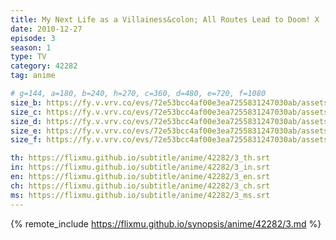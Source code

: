 ```yaml
---
title: My Next Life as a Villainess&colon; All Routes Lead to Doom! X
date: 2010-12-27
episode: 3
season: 1
type: TV
category: 42282
tag: anime

# g=144, a=180, b=240, h=270, c=360, d=480, e=720, f=1080
size_b: https://fy.v.vrv.co/evs/72e53bcc4af00e3ea7255831247030ab/assets/588abf8c27ae6f62d86b39231b0b1cc0_4101910.mp4
size_c: https://fy.v.vrv.co/evs/72e53bcc4af00e3ea7255831247030ab/assets/588abf8c27ae6f62d86b39231b0b1cc0_4101909.mp4
size_d: https://fy.v.vrv.co/evs/72e53bcc4af00e3ea7255831247030ab/assets/588abf8c27ae6f62d86b39231b0b1cc0_4101911.mp4
size_e: https://fy.v.vrv.co/evs/72e53bcc4af00e3ea7255831247030ab/assets/588abf8c27ae6f62d86b39231b0b1cc0_4101912.mp4
size_f: https://fy.v.vrv.co/evs/72e53bcc4af00e3ea7255831247030ab/assets/588abf8c27ae6f62d86b39231b0b1cc0_4101913.mp4

th: https://flixmu.github.io/subtitle/anime/42282/3_th.srt
in: https://flixmu.github.io/subtitle/anime/42282/3_in.srt
en: https://flixmu.github.io/subtitle/anime/42282/3_en.srt
ch: https://flixmu.github.io/subtitle/anime/42282/3_ch.srt
ms: https://flixmu.github.io/subtitle/anime/42282/3_ms.srt
---
```

{% remote_include https://flixmu.github.io/synopsis/anime/42282/3.md %}
